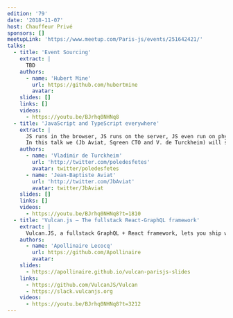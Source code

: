 ```yaml
---
edition: '79'
date: '2018-11-07'
host: Chauffeur Privé
sponsors: []
meetupLink: 'https://www.meetup.com/Paris-js/events/251642421/'
talks:
  - title: 'Event Sourcing'
    extract: |
      TBD
    authors:
      - name: 'Hubert Mine'
        url: https://github.com/hubertmine
        avatar:
    slides: []
    links: []
    videos:
      - https://youtu.be/BJrhq0NHNq8
  - title: 'JavaScript and TypeScript everywhere'
    extract: |
      JS runs in the browser, JS runs on the server, JS even run on physical devices sometimes. What if we told you that we started to run JS in other applications?
      In this talk we (Jb Aviat, Sqreen CTO and V. de Turckheim) will show you how we use JavaScript (I mean TypeScript) to enhence the behavior of applications written in diverse languages (Ruby, Python, PHP, Java, ...). We will also talk about the issues we met when embedding a JS engine into other apps and what alternatives we looked at (SPOILER ALERT: THERE WILL BE WebAssembly).
    authors:
      - name: 'Vladimir de Turckheim'
        url: 'http://twitter.com/poledesfetes'
        avatar: twitter/poledesfetes
      - name: 'Jean-Baptiste Aviat'
        url: 'http://twitter.com/JbAviat'
        avatar: twitter/JbAviat
    slides: []
    links: []
    videos:
      - https://youtu.be/BJrhq0NHNq8?t=1810
  - title: 'Vulcan.js — The fullstack React-GraphQL framework'
    extract: |
      Vulcan.JS, a fullstack GraphQL + React framework, lets you ship webapps fast, using the latest technologies. In this talk, we see the origin story of the framework and an overview of its main features
    authors:
      - name: 'Apollinaire Lecocq'
        url: https://github.com/Apollinaire
        avatar:
    slides:
      - https://apollinaire.github.io/vulcan-parisjs-slides
    links:
      - https://github.com/VulcanJS/Vulcan
      - https://slack.vulcanjs.org
    videos:
      - https://youtu.be/BJrhq0NHNq8?t=3212
---
```

